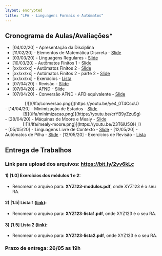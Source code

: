 ```yaml
---
layout: encrypted
title: "LFA - Linguagens Formais e Autômatos"
---
```


## Cronograma de Aulas/Avaliações*

- [04/02/20] - Apresentação da Disciplina
- [11/02/20] - Elementos de Matemática Discreta - <a href="/lfa/Aula1.pdf" target="_blank">Slide</a>
- [03/03/20] - Linguagens Regulares - <a href="/lfa/Aula2.pdf" target="_blank">Slide</a>
- [10/03/20] - Autômatos Finitos 1 - <a href="/lfa/Aula4.pdf" target="_blank">Slide</a>
- [xx/xx/xx] - Autômatos Finitos 2 - <a href="/lfa/Aula5.pdf" target="_blank">Slide</a>
- [xx/xx/xx] - Autômatos Finitos 2 - parte 2 - <a href="/lfa/Aula6.pdf" target="_blank">Slide</a>
- [xx/xx/xx] - Exercícios - <a href="/lfa/Lista1.pdf" target="_blank">Lista</a>
- [07/04/20] - Revisão - <a href="/lfa/Aula X - Resumo - anotado.pdf" target="_blank">Slide</a>
- [07/04/20] - AFND - <a href="/lfa/Aula 5 - AFND - anotado.pdf" target="_blank">Slide</a>
- [07/04/20] - Conversão AFND - AFD equivalente - <a href="/lfa/Aula 5 - AFND - parte 2 - anotado.pdf" target="_blank">Slide</a>
<center>
[![](/lfa/conversao.png)](https://youtu.be/ye4_0T4CccU)
</center>
- [14/04/20] - Minimização de Estados - <a href="/lfa/Aula 6 - Minimizacao 2 - anotado.pdf" target="_blank">Slide</a>
<center>
[![](/lfa/minimizacao.png)](https://youtu.be/crYB9yZzuSg)
</center>
- [28/04/20] - Máquinas de Moore e Mealy - <a href="/lfa/Aula 7 - Moore e Mealy - anotado.pdf" target="_blank">Slide</a>
<center>
[![](/lfa/mealy-moore.png)](https://youtu.be/23T6iU5QH_I)
</center>
- [05/05/20] - Linguagens Livre de Contexto - <a href="/lfa/Aula 8 - Ling Livres de Contexto-anotado.pdf" target="_blank">Slide</a>
- [12/05/20] - Autômatos de Pilha - <a href="/lfa/Aula 9 - Automato de Pilha - anotado.pdf" target="_blank">Slide</a>
- [12/05/20] - Exercícios de Revisão - <a href="/lfa/Listap2.pdf" target="_blank">Lista</a>

## Entrega de Trabalhos

### Link para upload dos arquivos: <a href="https://bit.ly/2yv6kLc" target="_blank">https://bit.ly/2yv6kLc</a>

#### 1) [1.0] Exercícios dos módulos 1 e 2:
 - Renomear o arquivo para: **XYZ123-modulos.pdf**, onde XYZ123 é o seu RA. 

#### 2) [1.5]  Lista 1 (<a href="/lfa/Lista1.pdf" target="_blank">link</a>):
 - Renomear o arquivo para: **XYZ123-lista1.pdf**, onde XYZ123 é o seu RA. 

#### 3) [1.5]  Lista 2 (<a href="/lfa/Listap2.pdf" target="_blank">link</a>):
 - Renomear o arquivo para: **XYZ123-lista2.pdf**, onde XYZ123 é o seu RA. 

### Prazo de entrega: 26/05 as 19h